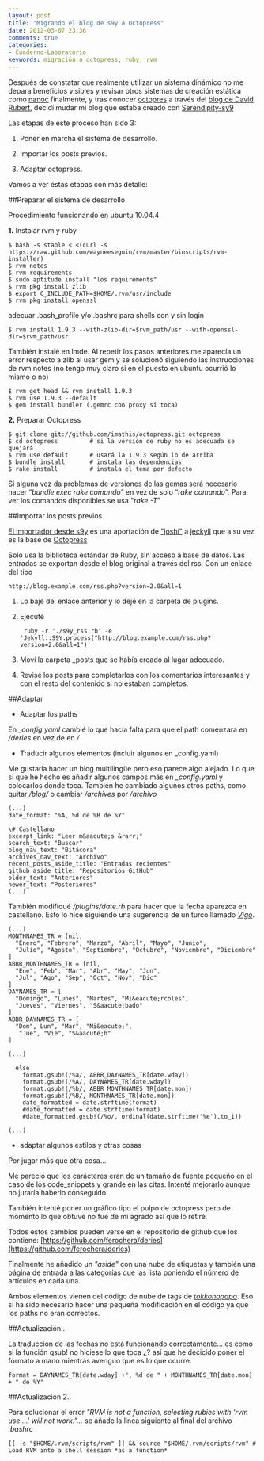 ```yaml
---
layout: post
title: "Migrando el blog de s9y a Octopress"
date: 2012-03-07 23:36
comments: true
categories: 
- Cuaderno-Laboratorio
keywords: migración a octopress, ruby, rvm
---
```

Después de constatar que realmente utilizar un sistema dinámico no me depara beneficios visibles y revisar otros sistemas de creación estática como [nanoc](http://nanoc.stoneship.org) finalmente, y tras conocer [octopres](http://octopress.org) a través del [blog de David Rubert](http://www3.uji.es/~vrubert), decidí mudar mi blog que estaba creado con [Serendipity-sy9](http://www.s9y.org)

Las etapas de este proceso han sido 3:

1. Poner en marcha el sistema de desarrollo.

2. Importar los posts previos.

3. Adaptar octopress.

<!--more-->Vamos a ver éstas etapas con más detalle:

##Preparar el sistema de desarrollo

Procedimiento funcionando en ubuntu 10.04.4

**1.** Instalar rvm y ruby

```
$ bash -s stable < <(curl -s https://raw.github.com/wayneeseguin/rvm/master/binscripts/rvm-installer)
$ rvm notes
$ rvm requirements
$ sudo aptitude install "los requirements"
$ rvm pkg install zlib
$ export C_INCLUDE_PATH=$HOME/.rvm/usr/include
$ rvm pkg install openssl
```
   
adecuar .bash_profile y/o .bashrc para shells con y sin login

```
$ rvm install 1.9.3 --with-zlib-dir=$rvm_path/usr --with-openssl-dir=$rvm_path/usr
```

También instalé en lmde. Al repetir los pasos anteriores me aparecía un error respecto a zlib al usar gem y se solucionó siguiendo las instrucciones de rvm notes (no tengo muy claro si en el puesto en ubuntu ocurrió lo mismo o no)

```
$ rvm get head && rvm install 1.9.3
$ rvm use 1.9.3 --default
$ gem install bundler (.gemrc con proxy si toca)
```

**2.** Preparar Octopress 

```
$ git clone git://github.com/imathis/octopress.git octopress
$ cd octopress         # si la versión de ruby no es adecuada se quejará
$ rvm use default      # usará la 1.9.3 según lo de arriba
$ bundle install       # instala las dependencias
$ rake install         # instala el tema por defecto
```

Si alguna vez da problemas de versiones de las gemas será necesario hacer “_bundle exec rake comando_” en vez de solo “_rake comando_”. Para ver los comandos disponibles se usa "_rake -T_"

##Importar los posts previos

[El importador desde s9y](https://github.com/mojombo/jekyll/pull/399) es una aportación de ["joshi"](https://github.com/joschi) a [jeckyll](https://github.com/mojombo/jekyll) que a su vez es la base de [Octopress](http://octopress.org)

Solo usa la biblioteca estándar de Ruby, sin acceso a base de datos. Las entradas se exportan desde el blog original a través del rss. Con un enlace del tipo

    http://blog.example.com/rss.php?version=2.0&all=1

1. Lo bajé del enlace anterior y lo dejé en la carpeta de plugins.

2. Ejecuté 

        ruby -r './s9y_rss.rb' -e 'Jekyll::S9Y.process("http://blog.example.com/rss.php?version=2.0&all=1")'

3. Moví la carpeta _posts que se había creado al lugar adecuado.

4. Revisé los posts para completarlos con los comentarios interesantes y con el resto del contenido si no estaban completos.

##Adaptar

* Adaptar los paths

En _\_config.yaml_ cambié lo que hacía falta para que el path comenzara en _/deries_ en vez de en _/_

* Traducir algunos elementos (incluir algunos en _config.yaml)

Me gustaría hacer un blog multilingüe pero eso parece algo alejado. Lo que si que he hecho es añadir algunos campos más en _\_config.yaml_ y colocarlos donde toca. También he cambiado algunos otros paths, como quitar _/blog/_ o cambiar _/archives_ por _/archivo_

    (...)
    date_format: "%A, %d de %B de %Y"

    \# Castellano
    excerpt_link: "Leer m&aacute;s &rarr;" 
    search_text: "Buscar"
    blog_nav_text: "Bitácora"
    archives_nav_text: "Archivo"
    recent_posts_aside_title: "Entradas recientes"
    github_aside_title: "Repositorios GitHub"
    older_text: "Anteriores"
    newer_text: "Posteriores"
    (...)

También modifiqué _/plugins/date.rb_ para hacer que la fecha aparezca en castellano. Esto lo hice siguiendo una sugerencia de un turco llamado [_Vigo_](https://github.com/vigo/octopress/blob/master/plugins/date.rb).

    (...)
    MONTHNAMES_TR = [nil,
      "Enero", "Febrero", "Marzo", "Abril", "Mayo", "Junio",
      "Julio", "Agosto", "Septiembre", "Octubre", "Noviembre", "Diciembre"
    ]
    ABBR_MONTHNAMES_TR = [nil,
      "Ene", "Feb", "Mar", "Abr", "May", "Jun",
      "Jul", "Ago", "Sep", "Oct", "Nov", "Dic"
    ]
    DAYNAMES_TR = [
      "Domingo", "Lunes", "Martes", "Mi&eacute;rcoles", 
      "Jueves", "Viernes", "S&aacute;bado"
    ]
    ABBR_DAYNAMES_TR = [
      "Dom", Lun", "Mar", "Mi&eacute;",
       "Jue", "Vie", "S&aacute;b"
    ]

    (...)

      else
        format.gsub!(/%a/, ABBR_DAYNAMES_TR[date.wday])
        format.gsub!(/%A/, DAYNAMES_TR[date.wday])
        format.gsub!(/%b/, ABBR_MONTHNAMES_TR[date.mon])
        format.gsub!(/%B/, MONTHNAMES_TR[date.mon])
        date_formatted = date.strftime(format)
        #date_formatted = date.strftime(format)
        #date_formatted.gsub!(/%o/, ordinal(date.strftime('%e').to_i))

    (...)

* adaptar algunos estilos y otras cosas

Por jugar más que otra cosa...

Me pareció que los carácteres eran de un tamaño de fuente pequeño en el caso de los code_snippets y grande en las citas. Intenté mejorarlo aunque no juraría haberlo conseguido.

También intenté poner un gráfico tipo el pulpo de octopress pero de momento lo que obtuve no fue de mi agrado así que lo retiré.

Todos estos cambios pueden verse en el repositorio de github que los contiene: [https://github.com/ferochera/deries](https://github.com/ferochera/deries)

Finalmente he añadido un _"aside"_ con una nube de etiquetas y también una página de entrada a las categorías que las lista poniendo el número de artículos en cada una.

Ambos elementos vienen del código de nube de tags de [_tokkonopapa_](https://github.com/tokkonopapa/octopress-tagcloud). Eso si ha sido necesario hacer una pequeña modificación en el código ya que los paths no eran correctos.

##Actualización..

La traducción de las fechas no está funcionando correctamente... es como si la función gsub! no hiciese lo que toca ¿? así que he decicido poner el formato a mano mientras averiguo que es lo que ocurre.

    format = DAYNAMES_TR[date.wday] +", %d de " + MONTHNAMES_TR[date.mon] + " de %Y"

##Actualización 2..

Para solucionar el error *"RVM is not a function, selecting rubies with 'rvm use ...' will not work."...* se añade la linea siguiente al final del archivo *.bashrc*

    [[ -s "$HOME/.rvm/scripts/rvm" ]] && source "$HOME/.rvm/scripts/rvm" # Load RVM into a shell session *as a function*